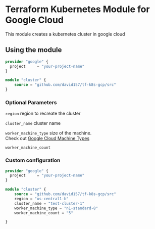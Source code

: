 # Terraform Kubernetes Module for Google Cloud

This module creates a kubernetes cluster in google cloud

## Using the module

```terraform
provider "google" {
  project     = "your-project-name"
}

module "cluster" {
    source = "github.com/david157/tf-k8s-gcp/src"
}

```

### Optional Parameters

`region` region to recreate the cluster

`cluster_name` cluster name

`worker_machine_type` size of the machine.  
Check out [Google Cloud Machine Types](https://cloud.google.com/compute/docs/machine-types)

`worker_machine_count`

### Custom configuration

```terraform
provider "google" {
  project     = "your-project-name"
}

module "cluster" {
    source = "github.com/david157/tf-k8s-gcp/src"
    region = "us-central1-b"
    cluster_name = "test-cluster-1"
    worker_machine_type = "n1-standard-8"
    worker_machine_count = "5"

}

```